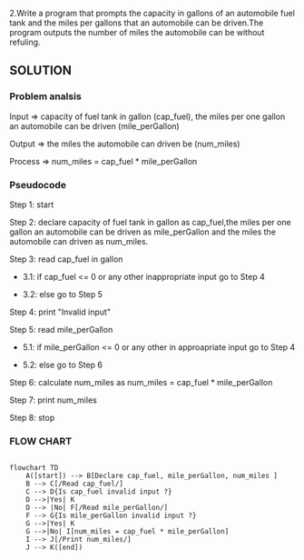 2.Write a program that prompts the capacity in gallons of an automobile  fuel tank and the miles per gallons that an automobile can be driven.The 
program outputs the number of miles the automobile can be without refuling.

## **SOLUTION**

### **Problem analsis**

Input   => capacity of fuel tank in gallon (cap_fuel), the miles per one gallon an automobile can be driven (mile_perGallon)

Output  => the miles the automobile can driven be (num_miles)

Process => num_miles = cap_fuel * mile_perGallon  

### **Pseudocode**

Step 1: start

Step 2: declare capacity of fuel tank in gallon as cap_fuel,the miles per one gallon an automobile can be driven as mile_perGallon and 
                    the miles the automobile can driven as num_miles. 
                    
Step 3: read cap_fuel in gallon  

- 3.1: if cap_fuel <= 0 or any other inappropriate input go to Step 4 
 
- 3.2: else go to Step 5
  
Step 4: print "Invalid input"
 
Step 5: read mile_perGallon 
 
- 5.1: if mile_perGallon <= 0 or any other in approapriate input go to Step 4 
  
- 5.2: else go to Step 6

Step 6: calculate num_miles as num_miles = cap_fuel * mile_perGallon 

Step 7: print num_miles 

Step 8: stop

### **FLOW CHART**

``` mermaid

flowchart TD
    A([start]) --> B[Declare cap_fuel, mile_perGallon, num_miles ]
    B --> C[/Read cap_fuel/]
    C --> D{Is cap_fuel invalid input ?}
    D -->|Yes| K
    D --> |No| F[/Read mile_perGallon/]
    F --> G{Is mile_perGallon invalid input ?}
    G -->|Yes| K
    G -->|No| I[num_miles = cap_fuel * mile_perGallon]
    I --> J[/Print num_miles/]
    J --> K([end])
```
